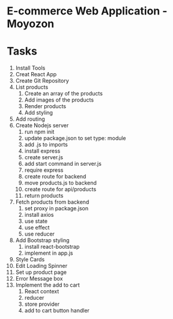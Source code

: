 # E-commerce Web Application - Moyozon

# Tasks

1. Install Tools
2. Creat React App
3. Create Git Repository
4. List products
   1. Create an array of the products
   2. Add images of the products
   3. Render products
   4. Add styling
5. Add routing
6. Create Nodejs server
   1. run npm init
   2. update package.json to set type: module
   3. add .js to imports
   4. install express
   5. create server.js
   6. add start command in server.js
   7. require express
   8. create route for backend
   9. move products.js to backend
   10. create route for api/products
   11. return products
7. Fetch products from backend
   1. set proxy in package.json
   2. install axios
   3. use state
   4. use effect
   5. use reducer
8. Add Bootstrap styling
   1. install react-bootstrap
   2. implement in app.js
9. Style Cards
10. Edit Loading Spinner
11. Set up product page
12. Error Message box
13. Implement the add to cart
    1. React context
    2. reducer
    3. store provider
    4. add to cart button handler
